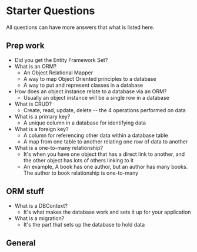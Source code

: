 # Starter Questions

All questions can have more answers that what is listed here.

## Prep work

* Did you get the Entity Framework Set?
* What is an ORM?
  * An Object Relational Mapper
  * A way to map Object Oriented principles to a database
  * A way to put and represent classes in a database
* How does an object instance relate to a database via an ORM?
  * Usually an object instance will be a single row in a database
* What is CRUD?
  * Create, read, update, delete -- the 4 operations performed on data
* What is a primary key?
  * A unique column in a database for identifying data
* What is a foreign key?
  * A column for referencing other data within a database table
  * A map from one table to another relating one row of data to another
* What is a one-to-many relationship?
  * It's when you have one object that has a direct link to another, and the other object has lots of others linking to it
  * An example, A book has one author, but an author has many books. The author to book relationship is one-to-many

## ORM stuff

* What is a DBContext?
  * It's what makes the database work and sets it up for your application
* What is a migration?
  * It's the part that sets up the database to hold data

## General

